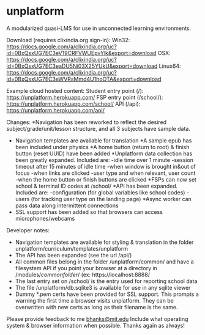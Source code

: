 unplatform
==========
A modularized quasi-LMS for use in unconnected learning environments.

Download (requires clixindia.org sign-in):
Win32: https://docs.google.com/a/clixindia.org/uc?id=0BxQsxUG7EC3eV19CRFVWUEpvYlk&export=download
OSX: https://docs.google.com/a/clixindia.org/uc?id=0BxQsxUG7EC3eaDU5Ni03X25YUkU&export=download
Linux64: https://docs.google.com/a/clixindia.org/uc?id=0BxQsxUG7EC3eWVRsMmd4U1hoOTA&export=download

Example cloud hosted content:
    Student entry point (/):    https://unplatform.herokuapp.com/
    FSP entry point (/school/):    https://unplatform.herokuapp.com/school/
    API (/api):    https://unplatform.herokuapp.com/api/

Changes:
*Navigation has been reworked to reflect the desired subject/grade/unit/lesson structure, and all 3 subjects have sample data.
* Navigation templates are available for translation
*A sample epub has been included under physics
*A home button (return to root) & finish button (reset UUID) have been added
*Unplatform data collection has been greatly expanded. Included are:
    -idle time over 1 minute
    -session timeout after 15 minutes of idle time
    -when window is brought in&out of focus
    -when links are clicked
    -user type and when relevant, user count
    -when the home button or finish buttons are clicked
*FSPs can now set school & terminal ID codes at /school/
*API has been expanded. Included are:
    -configuration (for global variables like school codes)
    -users (for tracking user type on the landing page)
*Async worker can pass data along intermittent connections
* SSL support has been added so that browsers can access microphones/webcams

Developer notes:
* Navigation templates are available for styling & translation in the folder unplatform/curriculum/templates/unplatform
* The API has been expanded (see the url /api/)
* All common files belong in the folder /unplatform/common/ and have a filesystem API if you point your browser at a directory in /modules/*commonfolder*/ (ex: https://localhost:8888/
* The last entry set on /school/ is the entry used for reporting school data
* The file /unplatform/db.sqlite3 is available for use in any sqlite viewer
* Dummy *.pem certs have been provided for SSL support. This prompts a warning the first time a browser visits unplatform. They can be overwritten with new certs as long as their filename is the same.

Please provide feedback to me bhanks@mit.edu Include what operating system & browser information when possible. Thanks again as always!
